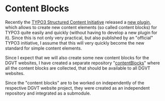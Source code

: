 # Content Blocks

Recently the [TYPO3 Structured Content Initiative](https://typo3.org/community/teams/typo3-development/initiatives/structured-content) released a [new plugin](https://github.com/TYPO3-Initiatives/content-block-registration-api), which allows to create new content elements (so called content blocks) for TYPO3 quite easily and quickly (without having to develop a new plugin for it). Since this is not only very practical, but also published by an "official" TYPO3 initiative, I assume that this will very quickly become the new standard for simple content elements.

Since I expect that we will also create some new content blocks for the DGVT websites, I have created a separate repository "[contentBlocks](https://github.com/Starraider/dgvtContentBlocks)" where all the content blocks are collected, that should be available to all DGVT websites.

Since the "content blocks" are to be worked on independently of the respective DGVT website project, they were created as an independent repository and integrated as a submodule.
